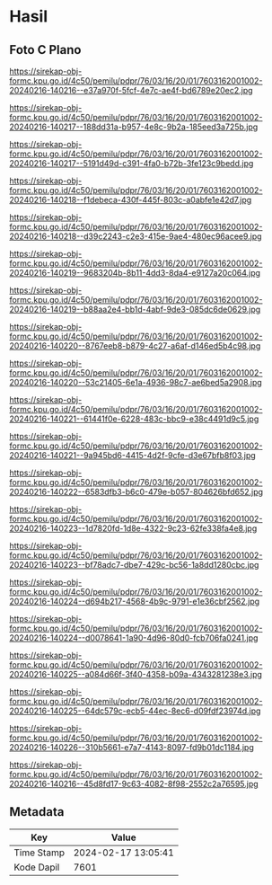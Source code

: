 # Hasil

## Foto C Plano

https://sirekap-obj-formc.kpu.go.id/4c50/pemilu/pdpr/76/03/16/20/01/7603162001002-20240216-140216--e37a970f-5fcf-4e7c-ae4f-bd6789e20ec2.jpg

https://sirekap-obj-formc.kpu.go.id/4c50/pemilu/pdpr/76/03/16/20/01/7603162001002-20240216-140217--188dd31a-b957-4e8c-9b2a-185eed3a725b.jpg

https://sirekap-obj-formc.kpu.go.id/4c50/pemilu/pdpr/76/03/16/20/01/7603162001002-20240216-140217--5191d49d-c391-4fa0-b72b-3fe123c9bedd.jpg

https://sirekap-obj-formc.kpu.go.id/4c50/pemilu/pdpr/76/03/16/20/01/7603162001002-20240216-140218--f1debeca-430f-445f-803c-a0abfe1e42d7.jpg

https://sirekap-obj-formc.kpu.go.id/4c50/pemilu/pdpr/76/03/16/20/01/7603162001002-20240216-140218--d39c2243-c2e3-415e-9ae4-480ec96acee9.jpg

https://sirekap-obj-formc.kpu.go.id/4c50/pemilu/pdpr/76/03/16/20/01/7603162001002-20240216-140219--9683204b-8b11-4dd3-8da4-e9127a20c064.jpg

https://sirekap-obj-formc.kpu.go.id/4c50/pemilu/pdpr/76/03/16/20/01/7603162001002-20240216-140219--b88aa2e4-bb1d-4abf-9de3-085dc6de0629.jpg

https://sirekap-obj-formc.kpu.go.id/4c50/pemilu/pdpr/76/03/16/20/01/7603162001002-20240216-140220--8767eeb8-b879-4c27-a6af-d146ed5b4c98.jpg

https://sirekap-obj-formc.kpu.go.id/4c50/pemilu/pdpr/76/03/16/20/01/7603162001002-20240216-140220--53c21405-6e1a-4936-98c7-ae6bed5a2908.jpg

https://sirekap-obj-formc.kpu.go.id/4c50/pemilu/pdpr/76/03/16/20/01/7603162001002-20240216-140221--61441f0e-6228-483c-bbc9-e38c4491d9c5.jpg

https://sirekap-obj-formc.kpu.go.id/4c50/pemilu/pdpr/76/03/16/20/01/7603162001002-20240216-140221--9a945bd6-4415-4d2f-9cfe-d3e67bfb8f03.jpg

https://sirekap-obj-formc.kpu.go.id/4c50/pemilu/pdpr/76/03/16/20/01/7603162001002-20240216-140222--6583dfb3-b6c0-479e-b057-804626bfd652.jpg

https://sirekap-obj-formc.kpu.go.id/4c50/pemilu/pdpr/76/03/16/20/01/7603162001002-20240216-140223--1d7820fd-1d8e-4322-9c23-62fe338fa4e8.jpg

https://sirekap-obj-formc.kpu.go.id/4c50/pemilu/pdpr/76/03/16/20/01/7603162001002-20240216-140223--bf78adc7-dbe7-429c-bc56-1a8dd1280cbc.jpg

https://sirekap-obj-formc.kpu.go.id/4c50/pemilu/pdpr/76/03/16/20/01/7603162001002-20240216-140224--d694b217-4568-4b9c-9791-e1e36cbf2562.jpg

https://sirekap-obj-formc.kpu.go.id/4c50/pemilu/pdpr/76/03/16/20/01/7603162001002-20240216-140224--d0078641-1a90-4d96-80d0-fcb706fa0241.jpg

https://sirekap-obj-formc.kpu.go.id/4c50/pemilu/pdpr/76/03/16/20/01/7603162001002-20240216-140225--a084d66f-3f40-4358-b09a-4343281238e3.jpg

https://sirekap-obj-formc.kpu.go.id/4c50/pemilu/pdpr/76/03/16/20/01/7603162001002-20240216-140225--64dc579c-ecb5-44ec-8ec6-d09fdf23974d.jpg

https://sirekap-obj-formc.kpu.go.id/4c50/pemilu/pdpr/76/03/16/20/01/7603162001002-20240216-140226--310b5661-e7a7-4143-8097-fd9b01dc1184.jpg

https://sirekap-obj-formc.kpu.go.id/4c50/pemilu/pdpr/76/03/16/20/01/7603162001002-20240216-140216--45d8fd17-9c63-4082-8f98-2552c2a76595.jpg


## Metadata

| Key        | Value               |
| ---------- | ------------------- |
| Time Stamp | 2024-02-17 13:05:41 |
| Kode Dapil | 7601                |



